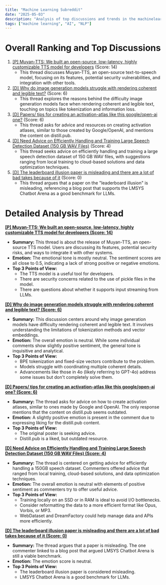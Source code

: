 ```yaml
---
title: "Machine Learning Subreddit"
date: "2025-05-03"
description: "Analysis of top discussions and trends in the machinelearning subreddit"
tags: ["machine learning", "AI", "NLP"]
---
```


# Overall Ranking and Top Discussions
1.  [[P] Muyan-TTS: We built an open-source, low-latency, highly customizable TTS model for developers](https://www.reddit.com/r/MachineLearning/comments/1kdvcy6/p_muyantts_we_built_an_opensource_lowlatency/) (Score: 14)
    *   This thread discusses Muyan-TTS, an open-source text-to-speech model, focusing on its features, potential security vulnerabilities, and integration with other tools.
2.  [[D] Why do image generation models struggle with rendering coherent and legible text?](https://www.reddit.com/r/MachineLearning/comments/1kds7un/d_why_do_image_generation_models_struggle_with/) (Score: 6)
    *   This thread explores the reasons behind the difficulty image generation models face when rendering coherent and legible text, touching on topics like tokenization and information loss.
3.  [[D] Papers/ tips for creating an activation-atlas like this google/open-ai one?](https://www.reddit.com/r/MachineLearning/comments/1kdetk9/d_papers_tips_for_creating_an_activationatlas/) (Score: 6)
    *   This thread asks for advice and resources on creating activation atlases, similar to those created by Google/OpenAI, and mentions the content on distill.pub.
4.  [[D] Need Advice on Efficiently Handling and Training Large Speech Detection Dataset (150 GB WAV Files)](https://www.reddit.com/r/MachineLearning/comments/1kdsd1e/d_need_advice_on_efficiently_handling_and/) (Score: 4)
    *   This thread seeks advice on efficiently handling and training a large speech detection dataset of 150 GB WAV files, with suggestions ranging from local training to cloud-based solutions and data optimization techniques.
5.  [[D] The leaderboard illusion paper is misleading and there are a lot of bad takes because of it](https://www.reddit.com/r/MachineLearning/comments/1kdf8jw/d_the_leaderboard_illusion_paper_is_misleading/) (Score: 0)
    *   This thread argues that a paper on the "leaderboard illusion" is misleading, referencing a blog post that supports the LMSYS Chatbot Arena as a good benchmark for LLMs.

# Detailed Analysis by Thread
**[[P] Muyan-TTS: We built an open-source, low-latency, highly customizable TTS model for developers (Score: 14)](https://www.reddit.com/r/MachineLearning/comments/1kdvcy6/p_muyantts_we_built_an_opensource_lowlatency/)**
*   **Summary:** This thread is about the release of Muyan-TTS, an open-source TTS model. Users are discussing its features, potential security risks, and ways to integrate it with other systems.
*   **Emotion:** The emotional tone is mostly neutral. The sentiment scores are all close to 0.5, indicating a lack of strong positive or negative emotions.
*   **Top 3 Points of View:**
    *   The TTS model is a useful tool for developers.
    *   There are security concerns related to the use of pickle files in the model.
    *   There are questions about whether it supports input streaming from LLMs.

**[[D] Why do image generation models struggle with rendering coherent and legible text? (Score: 6)](https://www.reddit.com/r/MachineLearning/comments/1kds7un/d_why_do_image_generation_models_struggle_with/)**
*   **Summary:** This discussion centers around why image generation models have difficulty rendering coherent and legible text. It involves understanding the limitations of tokenization methods and vector embeddings.
*   **Emotion:** The overall emotion is neutral. While some individual comments show slightly positive sentiment, the general tone is inquisitive and analytical.
*   **Top 3 Points of View:**
    *   BPE tokenization and fixed-size vectors contribute to the problem.
    *   Models struggle with coordinating multiple coherent details.
    *   Advancements like those in 4o (likely referring to GPT-4o) address some issues but don't completely solve them.

**[[D] Papers/ tips for creating an activation-atlas like this google/open-ai one? (Score: 6)](https://www.reddit.com/r/MachineLearning/comments/1kdetk9/d_papers_tips_for_creating_an_activationatlas/)**
*   **Summary:** The thread asks for advice on how to create activation atlases, similar to ones made by Google and OpenAI. The only response mentions that the content on distill.pub seems outdated.
*   **Emotion:** A slightly positive emotion is present in the comment due to expressing liking for the distill.pub content.
*   **Top 3 Points of View:**
    *   The original poster is seeking advice.
    *   Distill.pub is a liked, but outdated resource.

**[[D] Need Advice on Efficiently Handling and Training Large Speech Detection Dataset (150 GB WAV Files) (Score: 4)](https://www.reddit.com/r/MachineLearning/comments/1kdsd1e/d_need_advice_on_efficiently_handling_and/)**
*   **Summary:** The thread is centered on getting advice for efficiently handling a 150GB speech dataset. Commenters offered advice that ranged from local training, cloud-based solutions, and data optimization techniques.
*   **Emotion:** The overall emotion is neutral with elements of positive sentiment as commenters try to offer useful advice.
*   **Top 3 Points of View:**
    *   Training locally on an SSD or in RAM is ideal to avoid I/O bottlenecks.
    *   Consider reformatting the data to a more efficient format like Opus, Vorbis, or MP3.
    *   WebDataset and DreamFactory could help manage data and APIs more efficiently.

**[[D] The leaderboard illusion paper is misleading and there are a lot of bad takes because of it (Score: 0)](https://www.reddit.com/r/MachineLearning/comments/1kdf8jw/d_the_leaderboard_illusion_paper_is_misleading/)**
*   **Summary:** The thread argues that a paper is misleading. The one commenter linked to a blog post that argued LMSYS Chatbot Arena is still a viable benchmark.
*   **Emotion:** The emotion score is neutral.
*   **Top 3 Points of View:**
    *   The leaderboard illusion paper is considered misleading.
    *   LMSYS Chatbot Arena is a good benchmark for LLMs.
